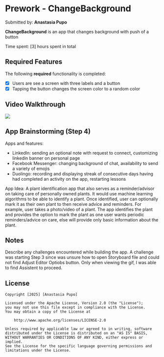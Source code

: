 # Prework - **ChangeBackground**

Submitted by: **Anastasia Pupo**

**ChangeBackground** is an app that changes background with push of a button

Time spent: [3] hours spent in total

## Required Features

The following **required** functionality is completed:

- [x] Users are see a screen with three labels and a button
- [x] Tapping the button changes the screen color to a random color
 
## Video Walkthrough

<div>
    <a href="https://www.loom.com/share/77572190fbf04a04bad80e34fa098660">
    </a>
    <a href="https://www.loom.com/share/77572190fbf04a04bad80e34fa098660">
      <img style="max-width:300px;" src="https://cdn.loom.com/sessions/thumbnails/77572190fbf04a04bad80e34fa098660-8c3033100f4421d5-full-play.gif">
    </a>
</div>
  

## App Brainstorming (Step 4)

Apps and features:
- LinkedIn: sending an optional note with request to connect, customizing linkedin banner on personal page
- Facebook Messenger: changing background of chat, availability to send a variety of emojis
- Duolingo: recording and displaying streak of consecutive days having had completed an activity on the app, restarting lessons

App Idea:
A plant identification app that also serves as a reminder/advisor on taking care of personally owned plants. It would use machine learning algorithms to be able to identify a plant. Once identified, user can optionally mark it as their own plant to then receive advice and reminders. For example, user takes a photo/video of a plant. The app identifies the plant and provides the option to mark the plant as one user wants periodic reminders/advice on care, else will provide only basic information about the plant.

## Notes

Describe any challenges encountered while building the app.
A challenge was starting Step 3 since was unsure how to open Storyboard file and could not find Adjust Editor Optiobs button. Only when viewing the gif, I was able to find Assistent to proceed.

## License

    Copyright [2025] [Anastasia Pupo]

    Licensed under the Apache License, Version 2.0 (the "License");
    you may not use this file except in compliance with the License.
    You may obtain a copy of the License at

        http://www.apache.org/licenses/LICENSE-2.0

    Unless required by applicable law or agreed to in writing, software
    distributed under the License is distributed on an "AS IS" BASIS,
    WITHOUT WARRANTIES OR CONDITIONS OF ANY KIND, either express or implied.
    See the License for the specific language governing permissions and
    limitations under the License.
